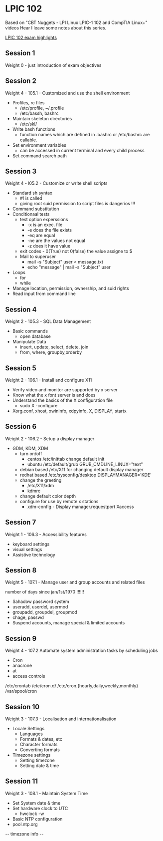 LPIC 102
====
Based on "CBT Nuggets - LPI Linux LPIC-1 102 and CompTIA Linux+" videos
Hear I leave some notes about this series.

[LPIC 102 exam highlights](https://www.lpi.org/study-resources/lpic-1-102-exam-objectives/)

Session 1
-----------
Weight 0 - just introduction of exam objectives

Session 2
-----------
Weight 4 - 105.1 - Customized and use the shell environment

* Profiles, rc files
	- /etc/profile, ~/.profile
	- /etc/bassh, bashrc
* Maintain skeleton directories
	- /etc/skl/
* Write bash functions
	- function names which are defined in .bashrc or /etc/bashrc are callable.
* Set environment variables
	- can be accessed in current terminal and every child process
* Set command search path

Session 3
-----------
Weight 4 - l05.2 - Customize or write shell scripts

* Standard sh syntax
	- #! is called <shebang>
	- giving root suid permission to script files is dangerios !!!
* Command substitution
* Conditionaal tests
	- test option experssions
		* -x is an exec. file
		* -e does the file exists
		* -eq are equal
		* -ne are the values not equal
		* -z does it have value
	- exit codes - 0(True) not 0(false) the value assigne to $
	- Mail to superuser 
		- mail -s "Subject" user < message.txt
		- echo "message" | mail -s "Subject" user 
* Loops
	- for
	- while
* Manage location, permission, ownership, and suid rights
* Read input from command line

Session 4
-----------
Weight 2 - 105.3 - SQL Data Management

* Basic commands
	- open database
* Manipulate Data
	- insert, update, select, delete, join
	- from, where, groupby,orderby
 
Session 5
-----------
Weight 2 - 106.1 - Install and configure X11

* Verify video and monitor are supported by x server
* Know what the x font server is and does
* Understand the basics of the X configuration file
	- sudo X -configure
* Xorg.conf, xhost, xwininfo, xdpyinfo, X, DISPLAY, startx

Session 6
-----------
Weight 2 - 106.2 - Setup a display manager

* GDM, KDM, XDM
	- turn on/off
		* centos /etc/inittab change default init
		* ubuntu /etc/default/grub GRUB_CMDLINE_LINUX="text"
	- debian based /etc/X11 for changing default display manager
	- redhat based /etc/sysconfig/desktop DISPLAYMANAGER='KDE'
	- change the greeting
		* /etc/X11/xdm
		* kdmrc
	- change default color depth
	- configure for use by remote x stations
		* xdm-config - Display manager.requestport Xaccess

Session 7
-----------
Weight 1 - 106.3 - Accessibility features

* keyboard settings
* visual settings
* Assistive technology

Session 8
-----------
Weight 5 - 107.1 - Manage user and group accounts and related files

number of days since jan/1st/1970 !!!!!!

* Sahadow password system
* useradd, userdel, usermod
* groupadd, groupdel, groupmod
* chage, passwd
* Suspend accounts, manage special & limited accounts

Session 9
------------
Weight 4 - 107.2 Automate system administration tasks by scheduling jobs

* Cron
* anacrone
* at
* access controls

/etc/crontab
/etc/cron.d/
/etc/cron.{hourly,daily,weekly,monthly}
/var/spool/cron

Session 10
-----------
Weight 3 - 107.3 - Localisation and internationalisation

* Locale Settings
	- Languages
	- Formats & dates, etc
	- Character formats
	- Converting formats
* Timezone settings
	- Setting timezone
	- Setting date & time

Session 11
-----------
Weight 3 - 108.1 - Maintain System Time

* Set System date & time
* Set hardware clock to UTC
	- hwclock -w
* Basic NTP configuration
* pool.ntp.org

-- timezone info --
